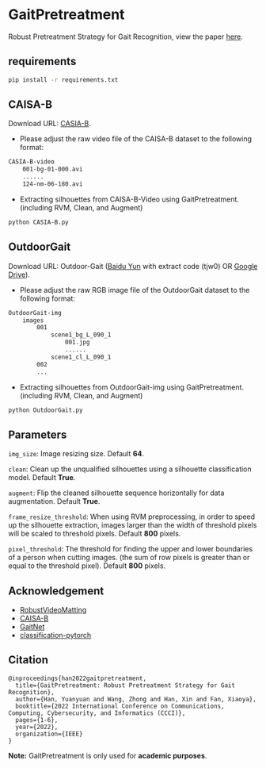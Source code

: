 # GaitPretreatment

Robust Pretreatment Strategy for Gait Recognition, view the paper [here](https://ieeexplore.ieee.org/abstract/document/9926541).

## requirements

```sh
pip install -r requirements.txt
```

## CAISA-B

Download URL: [CASIA-B](http://www.cbsr.ia.ac.cn/china/Gait%20Databases%20CH.asp).

- Please adjust the raw video file of the CAISA-B dataset to the following format:

```txt
CASIA-B-video
    001-bg-01-000.avi
    ......
    124-nm-06-180.avi
```

- Extracting silhouettes from CAISA-B-Video using GaitPretreatment. (including RVM, Clean, and Augment)

```sh
python CASIA-B.py
```

## OutdoorGait

Download URL: Outdoor-Gait ([Baidu Yun](https://pan.baidu.com/s/1oW6u9olOZtQTYOW_8wgLow) with extract code (tjw0) OR [Google Drive](https://drive.google.com/drive/folders/1XRWq40G3Zk03YaELywxuVKNodul4TziG?usp=sharing)).

- Please adjust the raw RGB image file of the OutdoorGait dataset to the following format:

```txt
OutdoorGait-img
    images
        001
            scene1_bg_L_090_1
                001.jpg
                ......
            scene1_cl_L_090_1
        002
        ...
```

- Extracting silhouettes from OutdoorGait-img using GaitPretreatment. (including RVM, Clean, and Augment)

```sh
python OutdoorGait.py
```

## Parameters

`img_size`: Image resizing size. Default **64**.

`clean`:  Clean up the unqualified silhouettes using a silhouette classification model. Default **True**.

`augment`: Flip the cleaned silhouette sequence horizontally for data augmentation. Default **True**.

`frame_resize_threshold`: When using RVM preprocessing, in order to speed up the silhouette extraction, images larger than the width of threshold pixels will be scaled to threshold pixels. Default **800** pixels.

`pixel_threshold`: The threshold for finding the upper and lower boundaries of a person when cutting images. (the sum of row pixels is greater than or equal to the threshold pixel). Default **800** pixels.

## Acknowledgement

- [RobustVideoMatting](https://github.com/PeterL1n/RobustVideoMatting)
- [CAISA-B](http://www.cbsr.ia.ac.cn/china/Gait%20Databases%20CH.asp)
- [GaitNet](https://github.com/developfeng/GaitNet)
- [classification-pytorch](https://github.com/bubbliiiing/classification-pytorch)

## Citation

```
@inproceedings{han2022gaitpretreatment,
  title={GaitPretreatment: Robust Pretreatment Strategy for Gait Recognition},
  author={Han, Yuanyuan and Wang, Zhong and Han, Xin and Fan, Xiaoya},
  booktitle={2022 International Conference on Communications, Computing, Cybersecurity, and Informatics (CCCI)},
  pages={1-6},
  year={2022},
  organization={IEEE}
}
```

**Note:**
GaitPretreatment is only used for **academic purposes**.
